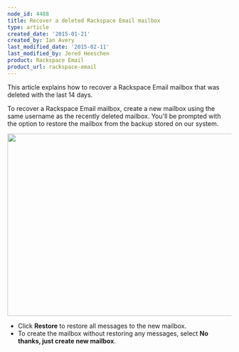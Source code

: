 ```yaml
---
node_id: 4488
title: Recover a deleted Rackspace Email mailbox
type: article
created_date: '2015-01-21'
created_by: Ian Avery
last_modified_date: '2015-02-11'
last_modified_by: Jered Heeschen
product: Rackspace Email
product_url: rackspace-email
---
```


This article explains how to recover a Rackspace Email mailbox that was
deleted with the last 14 days.

To recover a Rackspace Email mailbox, create a new mailbox using the
same username as the recently deleted mailbox. You'll be prompted with
the option to restore the mailbox from the backup stored on our system.

<img src="https://8026b2e3760e2433679c-fffceaebb8c6ee053c935e8915a3fbe7.ssl.cf2.rackcdn.com/field/image/Screen%20Shot%202015-01-21%20at%202.53.38%20PM.png" width="699" height="410" />

-   Click **Restore** to restore all messages to the new mailbox.
-   To create the mailbox without restoring any messages, select **No
    thanks, just create new mailbox**.


